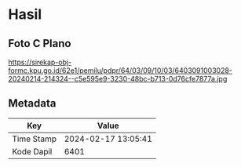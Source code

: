 # Hasil

## Foto C Plano

https://sirekap-obj-formc.kpu.go.id/62e1/pemilu/pdpr/64/03/09/10/03/6403091003028-20240214-214324--c5e595e9-3230-48bc-b713-0d76cfe7877a.jpg


## Metadata

| Key        | Value               |
| ---------- | ------------------- |
| Time Stamp | 2024-02-17 13:05:41 |
| Kode Dapil | 6401                |



